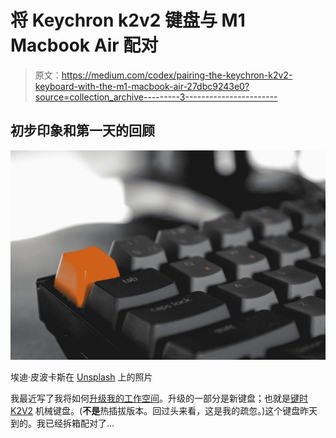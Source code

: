 # 将 Keychron k2v2 键盘与 M1 Macbook Air 配对

> 原文：<https://medium.com/codex/pairing-the-keychron-k2v2-keyboard-with-the-m1-macbook-air-27dbc9243e0?source=collection_archive---------3----------------------->

## 初步印象和第一天的回顾

![](img/b6d3562502734a1dee9dd0bfaeb5027e.png)

埃迪·皮波卡斯在 [Unsplash](https://unsplash.com?utm_source=medium&utm_medium=referral) 上的照片

我最近写了我将如何[升级我的工作空间](/codex/the-best-keyboard-for-writers-efd83accf11)。升级的一部分是新键盘；也就是[键时 K2V2](https://amzn.to/3nn5KFp) 机械键盘。(**不是**热插拔版本。回过头来看，这是我的疏忽。)这个键盘昨天到的。我已经拆箱配对了…